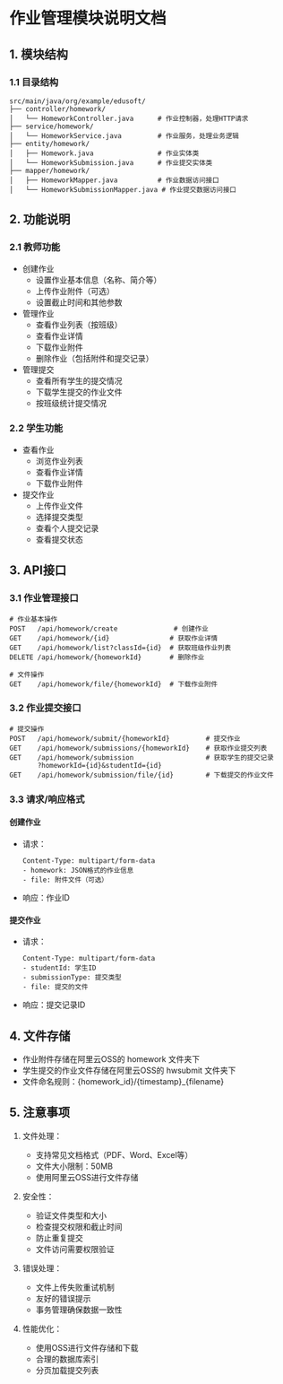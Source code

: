 # 作业管理模块说明文档

## 1. 模块结构
### 1.1 目录结构
```
src/main/java/org/example/edusoft/
├── controller/homework/
│   └── HomeworkController.java      # 作业控制器，处理HTTP请求
├── service/homework/
│   └── HomeworkService.java         # 作业服务，处理业务逻辑
├── entity/homework/
│   ├── Homework.java                # 作业实体类
│   └── HomeworkSubmission.java      # 作业提交实体类
├── mapper/homework/
│   ├── HomeworkMapper.java          # 作业数据访问接口
│   └── HomeworkSubmissionMapper.java # 作业提交数据访问接口
```

## 2. 功能说明
### 2.1 教师功能
- 创建作业
  - 设置作业基本信息（名称、简介等）
  - 上传作业附件（可选）
  - 设置截止时间和其他参数
- 管理作业
  - 查看作业列表（按班级）
  - 查看作业详情
  - 下载作业附件
  - 删除作业（包括附件和提交记录）
- 管理提交
  - 查看所有学生的提交情况
  - 下载学生提交的作业文件
  - 按班级统计提交情况

### 2.2 学生功能
- 查看作业
  - 浏览作业列表
  - 查看作业详情
  - 下载作业附件
- 提交作业
  - 上传作业文件
  - 选择提交类型
  - 查看个人提交记录
  - 查看提交状态

## 3. API接口
### 3.1 作业管理接口
```
# 作业基本操作
POST   /api/homework/create              # 创建作业
GET    /api/homework/{id}               # 获取作业详情
GET    /api/homework/list?classId={id}  # 获取班级作业列表
DELETE /api/homework/{homeworkId}       # 删除作业

# 文件操作
GET    /api/homework/file/{homeworkId}  # 下载作业附件
```

### 3.2 作业提交接口
```
# 提交操作
POST   /api/homework/submit/{homeworkId}         # 提交作业
GET    /api/homework/submissions/{homeworkId}    # 获取作业提交列表
GET    /api/homework/submission                  # 获取学生的提交记录
       ?homeworkId={id}&studentId={id}
GET    /api/homework/submission/file/{id}        # 下载提交的作业文件
```

### 3.3 请求/响应格式
#### 创建作业
- 请求：
  ```
  Content-Type: multipart/form-data
  - homework: JSON格式的作业信息
  - file: 附件文件（可选）
  ```
- 响应：作业ID

#### 提交作业
- 请求：
  ```
  Content-Type: multipart/form-data
  - studentId: 学生ID
  - submissionType: 提交类型
  - file: 提交的文件
  ```
- 响应：提交记录ID

## 4. 文件存储
- 作业附件存储在阿里云OSS的 homework 文件夹下
- 学生提交的作业文件存储在阿里云OSS的 hwsubmit 文件夹下
- 文件命名规则：{homework_id}/{timestamp}_{filename}

## 5. 注意事项
1. 文件处理：
   - 支持常见文档格式（PDF、Word、Excel等）
   - 文件大小限制：50MB
   - 使用阿里云OSS进行文件存储

2. 安全性：
   - 验证文件类型和大小
   - 检查提交权限和截止时间
   - 防止重复提交
   - 文件访问需要权限验证

3. 错误处理：
   - 文件上传失败重试机制
   - 友好的错误提示
   - 事务管理确保数据一致性

4. 性能优化：
   - 使用OSS进行文件存储和下载
   - 合理的数据库索引
   - 分页加载提交列表 